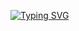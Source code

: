[![Typing SVG](https://readme-typing-svg.herokuapp.com?color=%2336BCF7&lines=HOLIKOV-indoor-algorithm)](https://git.io/typing-svg)
